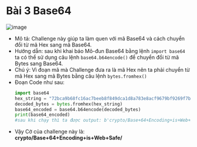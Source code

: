 # Bài 3 Base64
![image](https://hackmd.io/_uploads/SJ3-F44_6.png)
- Mô tả: Challenge này giúp ta làm quen với mã Base64 và cách chuyển đổi từ mã Hex sang mã Base64.
- Hướng dẫn: sau khi khai báo Mô-đun Base64 bằng lệnh `import base64` ta có thể sử dụng câu lệnh `base64.b64encode()` để chuyển đổi từ mã Bytes sang Base64.
- Chú ý: Vì đoạn mã mà Challenge đưa ra là mã Hex nên ta phải chuyển từ mã Hex sang mã Bytes bằng câu lệnh `bytes.fromhex()`
- Đoạn Code như sau:
    ```python
    import base64
    hex_string = "72bca9b68fc16ac7beeb8f849dca1d8a783e8acf9679bf9269f7bf"
  decoded_bytes = bytes.fromhex(hex_string)
  base64_encoded = base64.b64encode(decoded_bytes)
  print(base64_encoded)
  #sau khi chạy thì ta được output: b'crypto/Base+64+Encoding+is+Web+Safe/'
    ```
- Vậy Cờ của challenge này là: **crypto/Base+64+Encoding+is+Web+Safe/**